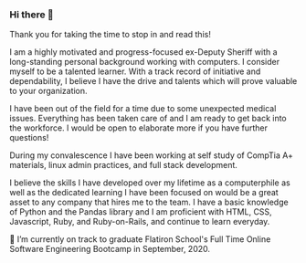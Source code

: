 ### Hi there 👋
Thank you for taking the time to stop in and read this! 

I am a highly motivated and progress-focused ex-Deputy Sheriff with a long-standing personal background working with computers. I consider myself to be a talented learner. With a track record of initiative and dependability, I believe I have the drive and talents which will prove valuable to your organization. 

I have been out of the field for a time due to some unexpected medical issues. Everything has been taken care of and I am ready to get back into the workforce. I would be open to elaborate more if you have further questions! 

During my convalescence I have been working at self study of CompTia A+ materials, linux admin practices, and full stack development. 

I believe the skills I have developed over my lifetime as a computerphile as well as the dedicated learning I have been focused on would be a great asset to any company that hires me to the team. I have a basic knowledge of Python and the Pandas library and I am proficient with HTML, CSS, Javascript, Ruby, and Ruby-on-Rails, and continue to learn everyday. 

🌱 I’m currently on track to graduate Flatiron School's Full Time Online Software Engineering Bootcamp in September, 2020.


<!--
**JaesonWatts/JaesonWatts** is a ✨ _special_ ✨ repository because its `README.md` (this file) appears on your GitHub profile.

Here are some ideas to get you started:

- 🔭 I’m currently working on ...
- 🌱 I’m currently learning ...
- 👯 I’m looking to collaborate on ...
- 🤔 I’m looking for help with ...
- 💬 Ask me about ...
- 📫 How to reach me: ...
- 😄 Pronouns: ...
- ⚡ Fun fact: ...
-->
